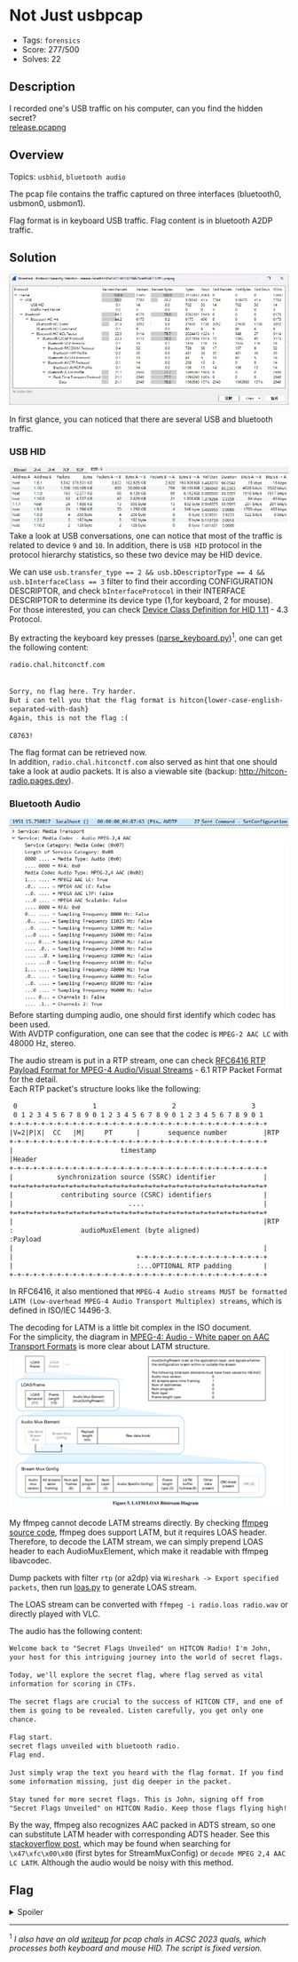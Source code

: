 # Not Just usbpcap
- Tags: `forensics`
- Score: 277/500
- Solves: 22

## Description
I recorded one's USB traffic on his computer, can you find the hidden secret?  
[release.pcapng](release/release-7ecaf64448a034214d100258675ca969d2232f54.pcapng)

## Overview
Topics: `usbhid`, `bluetooth audio`

The pcap file contains the traffic captured on three interfaces (bluetooth0, usbmon0, usbmon1).

Flag format is in keyboard USB traffic.
Flag content is in bluetooth A2DP traffic.

## Solution
![protocol-hiearachy](image/wireshark-protocol-hierarchy.png)

In first glance, you can noticed that there are several USB and bluetooth traffic.  

### USB HID
![conversation](image/wireshark-conversation.png)
Take a look at USB conversations, one can notice that most of the traffic is related to device `9` and `10`. In addition, there is `USB HID` protocol in the protocol hierarchy statistics, so these two device may be HID device.

We can use `usb.transfer_type == 2 && usb.bDescriptorType == 4 && usb.bInterfaceClass == 3` filter to find their according CONFIGURATION DESCRIPTOR, and check `bInterfaceProtocol` in their INTERFACE DESCRIPTOR to determine its device type (1,for keyboard, 2 for mouse).  
For those interested, you can check [Device Class Definition for HID 1.11](https://www.usb.org/document-library/device-class-definition-hid-111) - 4.3 Protocol.

By extracting the keyboard key presses ([parse_keyboard.py](solution/parse_keyboard.py))<sup>1</sup>, one can get the following content:
```
radio.chal.hitconctf.com


Sorry, no flag here. Try harder.
But i can tell you that the flag format is hitcon{lower-case-english-separated-with-dash}
Again, this is not the flag :(

C8763!
```

The flag format can be retrieved now.  
In addition, `radio.chal.hitconctf.com` also served as hint that one should take a look at audio packets. It is also a viewable site (backup: http://hitcon-radio.pages.dev).

### Bluetooth Audio
![avdtp](image/avdtp.png)
Before starting dumping audio, one should first identify which codec has been used.  
With AVDTP configuration, one can see that the codec is `MPEG-2 AAC LC` with 48000 Hz, stereo.  

The audio stream is put in a RTP stream, one can check [RFC6416 RTP Payload Format for MPEG-4 Audio/Visual Streams](https://datatracker.ietf.org/doc/html/rfc6416) - 6.1 RTP Packet Format for the detail.  
Each RTP packet's structure looks like the following:
```
 0                   1                   2                   3
 0 1 2 3 4 5 6 7 8 9 0 1 2 3 4 5 6 7 8 9 0 1 2 3 4 5 6 7 8 9 0 1
+-+-+-+-+-+-+-+-+-+-+-+-+-+-+-+-+-+-+-+-+-+-+-+-+-+-+-+-+-+-+-+-+
|V=2|P|X|  CC   |M|     PT      |       sequence number         |RTP
+-+-+-+-+-+-+-+-+-+-+-+-+-+-+-+-+-+-+-+-+-+-+-+-+-+-+-+-+-+-+-+-+
|                           timestamp                           |Header
+-+-+-+-+-+-+-+-+-+-+-+-+-+-+-+-+-+-+-+-+-+-+-+-+-+-+-+-+-+-+-+-+
|           synchronization source (SSRC) identifier            |
+=+=+=+=+=+=+=+=+=+=+=+=+=+=+=+=+=+=+=+=+=+=+=+=+=+=+=+=+=+=+=+=+
|            contributing source (CSRC) identifiers             |
|                             ....                              |
+=+=+=+=+=+=+=+=+=+=+=+=+=+=+=+=+=+=+=+=+=+=+=+=+=+=+=+=+=+=+=+=+
|                                                               |RTP
:                 audioMuxElement (byte aligned)                :Payload
|                                                               |
|                               +-+-+-+-+-+-+-+-+-+-+-+-+-+-+-+-+
|                               :...OPTIONAL RTP padding        |
+-+-+-+-+-+-+-+-+-+-+-+-+-+-+-+-+-+-+-+-+-+-+-+-+-+-+-+-+-+-+-+-+
```

In RFC6416, it also mentioned that `MPEG-4 Audio streams MUST be formatted LATM (Low-overhead MPEG-4 Audio Transport Multiplex) streams`, which is defined in ISO/IEC 14496-3.  

The decoding for LATM is a little bit complex in the ISO document.  
For the simplicity, the diagram in [MPEG-4: Audio - White paper on AAC Transport Formats](https://www.mpeg.org/standards/MPEG-4/3/) is more clear about LATM structure.
![LOAS/LATM](image/loas-latm.png)

My ffmpeg cannot decode LATM streams directly. By checking [ffmpeg source code](https://github.com/FFmpeg/FFmpeg/blob/67cc7aaa51fcd781ac5920d3c739e28c81cbb0cb/libavcodec/aacdec.c#L481-L501), ffmpeg does support LATM, but it requires LOAS header.  
Therefore, to decode the LATM stream, we can simply prepend LOAS header to each AudioMuxElement, which make it readable with ffmpeg libavcodec.  

Dump packets with filter `rtp` (or a2dp) via `Wireshark -> Export specified packets`, then run [loas.py](solution/loas.py) to generate LOAS stream.

The LOAS stream can be converted with `ffmpeg -i radio.loas radio.wav` or directly played with VLC.

The audio has the following content:

```
Welcome back to "Secret Flags Unveiled" on HITCON Radio! I'm John, your host for this intriguing journey into the world of secret flags.

Today, we'll explore the secret flag, where flag served as vital information for scoring in CTFs.

The secret flags are crucial to the success of HITCON CTF, and one of them is going to be revealed. Listen carefully, you get only one chance.

Flag start.
secret flags unveiled with bluetooth radio.
Flag end.

Just simply wrap the text you heard with the flag format. If you find some information missing, just dig deeper in the packet.

Stay tuned for more secret flags. This is John, signing off from "Secret Flags Unveiled" on HITCON Radio. Keep those flags flying high!
```

By the way, ffmpeg also recognizes AAC packed in ADTS stream, so one can substitute LATM header with corresponding ADTS header. See this [stackoverflow post](https://stackoverflow.com/questions/35915317/decode-mpeg-2-4-aac-lc-latm-bitstream-for-a2dp), which may be found when searching for `\x47\xfc\x00\x00` (first bytes for StreamMuxConfig) or `decode MPEG 2,4 AAC LC LATM`. Although the audio would be noisy with this method.  

## Flag
<details>
<summary>Spoiler</summary>

`hitcon{secret-flags-unveiled-with-bluetooth-radio}`
</details>

---
<sup>1</sup> *I also have an old [writeup](https://hackmd.io/@t510599/acsc-2023-quals-pcap) for pcap chals in ACSC 2023 quals, which processes both keyboard and mouse HID. The script is fixed version.*